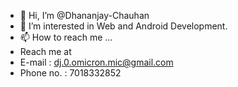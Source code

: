 - 👋 Hi, I’m @Dhananjay-Chauhan
- 👀 I’m interested in Web and Android Development.
- 📫 How to reach me ...
- Reach me at
- E-mail    : dj.0.omicron.mic@gmail.com
- Phone no. : 7018332852

<!---
Dhananjay-Chauhan/Dhananjay-Chauhan is a ✨ special ✨ repository because its `README.md` (this file) appears on your GitHub profile.
You can click the Preview link to take a look at your changes.
--->
